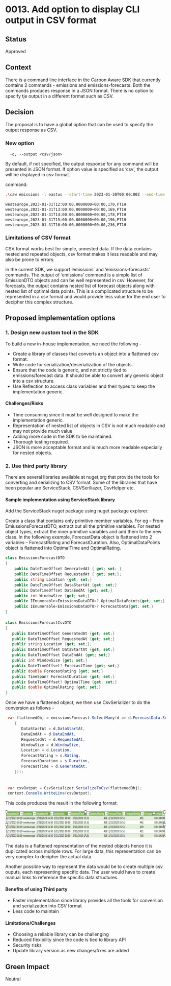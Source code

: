 
# 0013. Add option to display CLI output in CSV format

## Status

Approved

## Context
There is a command line interface in the Carbon Aware SDK that currently contains 2 commands - emissions and emissions-forecasts. Both the commands produces response in a JSON format. There is no option to specify tje output in a different format such as CSV.  

## Decision

The proposal is to have a global option that can be used to specify the output response as CSV. 

### New option

```text
  -o, --output <csv/json> 
```

By default, if not specified, the output response for any command will be presented in JSON format. 
If option value is specified as ‘csv’, the output will be displayed in csv format. 

command:

```bash
.\caw emissions -l eastus --start-time 2023-01-30T00:00:00Z --end-time 2023-01-31T23:59:59Z --output csv
```

```csv 
westeurope,2023-01-31T12:00:00.0000000+00:00,170,PT1H
westeurope,2023-01-31T13:00:00.0000000+00:00,169,PT1H
westeurope,2023-01-31T14:00:00.0000000+00:00,178,PT1H
westeurope,2023-01-31T15:00:00.0000000+00:00,196,PT1H
westeurope,2023-01-31T16:00:00.0000000+00:00,236,PT1H
```
### Limitations of CSV format 

CSV format works best for simple, unnested data. If the data contains nested and repeated objects, csv format makes it less readable and may also be prone to errors. 

In the current SDK, we support ‘emissions’ and ‘emissions-forecasts’ commands. The output of ‘emissions’ command is a simple list of EmissionDTO objects and can be well represented in csv. However, for forecasts, the output contains nested list of forecast objects along with nested list of optimal data points. This is a complicated structure to be represented in a csv format and would provide less value for the end user to decipher this complex structure.  

## Proposed implementation options 


### 1. Design new custom tool in the SDK 

To build a new in-house implementation, we need the following -  

- Create a library of classes that converts an object into a flattened csv format.  
- Write code for serialization/deserialization of the objects. 
- Ensure that the code is generic, and not strictly tied to emissions/forecast data. It should be able to convert any generic object into a csv structure. 
- Use Reflection to access class variables and their types to keep the implementation generic. 

#### Challenges/Risks 

- Time consuming since it must be well designed to make the implementation generic. 
- Representation of nested list of objects in CSV is not much readable and may not provide much value  
- Adding more code in the SDK to be maintained. 
- Thorough testing required. 
- JSON is more acceptable format and is much more readable especially for nested objects. 

 
### 2. Use third party library 

There are several libraries available at nuget,org that provide the tools for converting and serializing to CSV format. Some of the libraries that have been popular are ServiceStack. CSVSeriliazer, CsvHelper etc. 

#### Sample implementation using ServiceStack library 

Add the ServiceStack nuget package using nuget package explorer.  

Create a class that contains only primitive member variables. For eg – From EmiussionsForecastDTO, extract out all the primitive variables. For nested object types, extract the inner primitive variables and add them to the new class. In the following example, ForecastData object is flattened into 2 variables – ForecastRating and ForecastDuration. Also, OptimalDataPoints object is flattened into OptimalTime and OptimalRating. 

```c# 
class EmissionsForecastDTO 
{ 
    public DateTimeOffset GeneratedAt { get; set; } 
    public DateTimeOffset RequestedAt { get; set;}; 
    public string Location {get; set;}  
    public DateTimeOffset DataStartAt {get; set;} 
    public DateTimeOffset DataEndAt {get; set;} 
    public int WindowSize {get; set;} 
    public IEnumerable<EmissionsDataDTO>? OptimalDataPoints{get; set;} 
    public IEnumerable<EmissionsDataDTO>? ForecastData{get; set;} 
}  

class EmissionsForecastCsvDTO 
{ 
   public DateTimeOffset GeneratedAt {get; set;} 
   public DateTimeOffset RequestedAt {get; set;} 
   public string Location {get; set;}; 
   public DateTimeOffset DataStartAt {get; set;} 
   public DateTimeOffset DataEndAt {get; set;} 
   public int WindowSize {get; set;} 
   public DateTimeOffset? ForecastTime {get; set;} 
   public double ForecastRating {get; set;} 
   public TimeSpan? ForecastDuration {get; set;} 
   public DateTimeOffset? OptimalTime {get; set;} 
   public double OptimalRating {get; set;} 
} 
```
Once we have a flattened object, we then use CsvSerializer to do the conversion as follows -  

```c#
 var flattenedObj = emissionsForecast.SelectMany(d => d.ForecastData.Select(s => new EmissionsForecastCsvDTO 
    { 
       DataStartAt = d.DataStartAt, 
       DataEndAt = d.DataEndAt, 
       RequestedAt = d.RequestedAt, 
       WindowSize = d.WindowSize, 
       Location = d.Location, 
       ForecastRating = s.Rating, 
       ForecastDuration = s.Duration, 
       ForecastTime = d.GeneratedAt, 
    })); 


 var csvOutput = CsvSerializer.SerializeToCsv(flattenedObj); 
 context.Console.WriteLine(csvOutput); 
```
This code produces the result in the following format: 

![CSV response](../../images/emissions-forecast-csv.png)

The data is a flattened representation of the nested objects hence it is duplicated across multiple rows. For large data, this representation can be very complex to decipher the actual data. 

Another possible way to represent the data would be to create multiple csv ouputs, each representing specific data. The user would have to create manual links to reference the specific data structures.   

#### Benefits of using Third party 
- Faster implementation since library provides all the tools for conversion and serialization into CSV format 
- Less code to maintain 

#### Limitations/Challenges 
- Choosing a reliable library can be challenging 
- Reduced flexibility since the code is tied to library API 
- Security risks 
- Update library version as new changes/fixes are added 


## Green Impact  

Neutral

